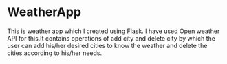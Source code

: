 # WeatherApp
This is weather app which I created using Flask. I have used Open weather API for this.It contains operations of add city and delete city by which the user can add his/her desired cities to know the weather and delete the cities according to his/her needs.
